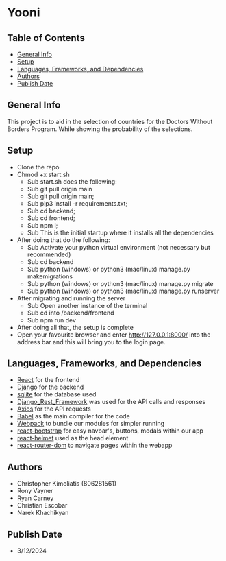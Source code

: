 # Yooni
## Table of Contents
* [General Info](#general-info)
* [Setup](#setup)
* [Languages, Frameworks, and Dependencies](#languages-frameworks-and-dependencies)
* [Authors](#authors)
* [Publish Date](#publish-date)
## General Info
This project is to aid in the selection of countries for the Doctors Without Borders Program.
While showing the probability of the selections. 
## Setup
* Clone the repo
* Chmod +x start.sh
    * Sub start.sh does the following:
    * Sub git pull origin main
    * Sub git pull origin main;
    * Sub pip3 install -r requirements.txt;
    * Sub cd backend;
    * Sub cd frontend;
    * Sub npm i;
    * Sub This is the initial startup where it installs all the dependencies
* After doing that do the following:
    * Sub Activate your python virtual environment (not necessary but recommended)
    * Sub cd backend
    * Sub python (windows) or python3 (mac/linux) manage.py makemigrations
    * Sub python (windows) or python3 (mac/linux) manage.py migrate
    * Sub python (windows) or python3 (mac/linux) manage.py runserver
* After migrating and running the server
    * Sub Open another instance of the terminal 
    * Sub cd into /backend/frontend
    * Sub npm run dev
* After doing all that, the setup is complete
* Open your favourite browser and enter http://127.0.0.1:8000/ into the address bar and this will bring you to the login page.
## Languages, Frameworks, and Dependencies
* [React](https://react.dev/) for the frontend 
* [Django](https://www.djangoproject.com/) for the backend 
* [sqlite](https://www.sqlite.org/) for the database used 
* [Django_Rest_Framework](https://www.django-rest-framework.org/) was used for the API calls and responses 
* [Axios](https://www.npmjs.com/package/axios) for the API requests 
* [Babel](https://babeljs.io/) as the main compiler for the code
* [Webpack](https://webpack.js.org/) to bundle our modules for simpler running
* [react-bootstrap](https://react-bootstrap.netlify.app/) for easy navbar's, buttons, modals within our app
* [react-helmet](https://www.npmjs.com/package/react-helmet) used as the head element 
* [react-router-dom](https://www.npmjs.com/package/react-router-dom) to navigate pages within the webapp
## Authors
* Christopher Kimoliatis (806281561)
* Rony Vayner
* Ryan Carney
* Christian Escobar
* Narek Khachikyan
## Publish Date
* 3/12/2024
